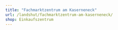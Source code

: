```yaml
---
title: "Fachmarktzentrum am Kaserneneck"
url: /landshut/fachmarktzentrum-am-kaserneneck/
shop: Einkaufszentrum
---
```

